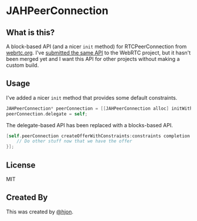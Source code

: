 # JAHPeerConnection

## What is this?

A block-based API (and a nicer `init` method) for RTCPeerConnection from [webrtc.org](http://www.webrtc.org/). I've [submitted the same API](https://webrtc-codereview.appspot.com/26329004/) to the WebRTC project, but it hasn't been merged yet and I want this API for other projects without making a custom build. 

## Usage

I've added a nicer `init` method that provides some default constraints.

```objective-c
JAHPeerConnection* peerConnection = [[JAHPeerConnection alloc] initWithICEServers:servers constraints:constraints peerConnectionFactory:peerConnectionFactory];
peerConnection.delegate = self;
```

The delegate-based API has been replaced with a blocks-based API.

```objective-c
[self.peerConnection createOfferWithConstraints:constraints completion:^(RTCSessionDescription *sessionDescription, NSError *error) {
	// Do other stuff now that we have the offer
}];
```

## License

MIT

## Created By

This was created by [@hjon](http://twitter.com/hjon).
